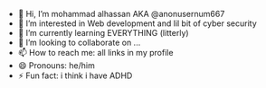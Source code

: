 - 👋 Hi, I’m mohammad alhassan AKA @anonusernum667
- 👀 I’m interested in Web development and lil bit of cyber security
- 🌱 I’m currently learning EVERYTHING (litterly)
- 💞️ I’m looking to collaborate on ...
- 📫 How to reach me: all links in my profile
- 😄 Pronouns: he/him
- ⚡ Fun fact: i think i have ADHD


